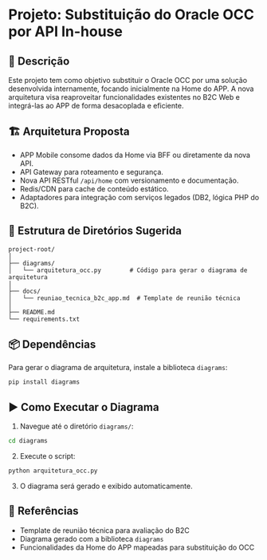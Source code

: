 
# Projeto: Substituição do Oracle OCC por API In-house

## 📘 Descrição
Este projeto tem como objetivo substituir o Oracle OCC por uma solução desenvolvida internamente, focando inicialmente na Home do APP. A nova arquitetura visa reaproveitar funcionalidades existentes no B2C Web e integrá-las ao APP de forma desacoplada e eficiente.

## 🏗️ Arquitetura Proposta
- APP Mobile consome dados da Home via BFF ou diretamente da nova API.
- API Gateway para roteamento e segurança.
- Nova API RESTful `/api/home` com versionamento e documentação.
- Redis/CDN para cache de conteúdo estático.
- Adaptadores para integração com serviços legados (DB2, lógica PHP do B2C).

## 📂 Estrutura de Diretórios Sugerida
```
project-root/
│
├── diagrams/
│   └── arquitetura_occ.py        # Código para gerar o diagrama de arquitetura
│
├── docs/
│   └── reuniao_tecnica_b2c_app.md  # Template de reunião técnica
│
├── README.md
└── requirements.txt
```

## 📦 Dependências
Para gerar o diagrama de arquitetura, instale a biblioteca `diagrams`:
```bash
pip install diagrams
```

## ▶️ Como Executar o Diagrama
1. Navegue até o diretório `diagrams/`:
```bash
cd diagrams
```
2. Execute o script:
```bash
python arquitetura_occ.py
```
3. O diagrama será gerado e exibido automaticamente.

## 📌 Referências
- Template de reunião técnica para avaliação do B2C
- Diagrama gerado com a biblioteca `diagrams`
- Funcionalidades da Home do APP mapeadas para substituição do OCC

